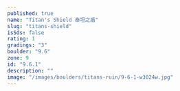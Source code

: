 ```yaml
---
published: true
name: "Titan's Shield 泰坦之盾"
slug: "titans-shield"
isSds: false
rating: 1
gradings: "3"
boulder: "9.6"
zone: 9
id: "9.6.1"
description: ""
image: "/images/boulders/titans-ruin/9-6-1-w3024w.jpg"
---
```



